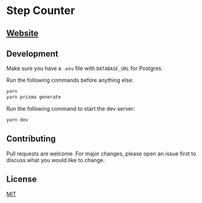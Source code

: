 # Step Counter
## [Website](https://step-counter-jamesbeeprog.vercel.app/)

## Development

Make sure you have a `.env` file with `DATABASE_URL` for Postgres.

Run the following commands before anything else:
```bash
yarn
yarn prisma generate
```

Run the following command to start the dev server:
```bash
yarn dev
```

## Contributing
Pull requests are welcome. For major changes, please open an issue first to discuss what you would like to change.

## License
[MIT](https://choosealicense.com/licenses/mit/)
